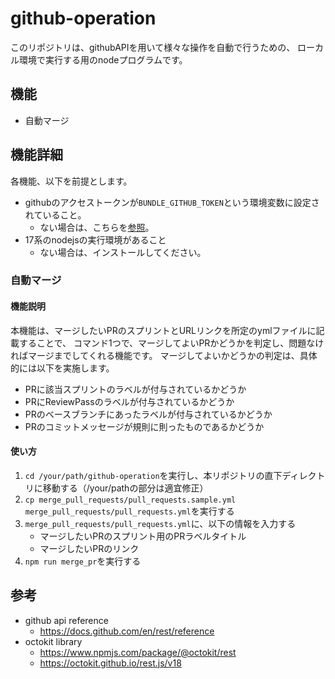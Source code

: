 # github-operation
このリポジトリは、githubAPIを用いて様々な操作を自動で行うための、
ローカル環境で実行する用のnodeプログラムです。

## 機能
- 自動マージ

## 機能詳細
各機能、以下を前提とします。
- githubのアクセストークンが`BUNDLE_GITHUB_TOKEN`という環境変数に設定されていること。
    - ない場合は、こちらを[参照](https://docs.github.com/en/authentication/keeping-your-account-and-data-secure/creating-a-personal-access-token)。
- 17系のnodejsの実行環境があること
    - ない場合は、インストールしてください。

### 自動マージ
#### 機能説明
本機能は、マージしたいPRのスプリントとURLリンクを所定のymlファイルに記載することで、
コマンド1つで、マージしてよいPRかどうかを判定し、問題なければマージまでしてくれる機能です。
マージしてよいかどうかの判定は、具体的には以下を実施します。
- PRに該当スプリントのラベルが付与されているかどうか
- PRにReviewPassのラベルが付与されているかどうか
- PRのベースブランチにあったラベルが付与されているかどうか
- PRのコミットメッセージが規則に則ったものであるかどうか
#### 使い方
1. `cd /your/path/github-operation`を実行し、本リポジトリの直下ディレクトリに移動する（/your/pathの部分は適宜修正）
2. `cp merge_pull_requests/pull_requests.sample.yml merge_pull_requests/pull_requests.yml`を実行する
3. `merge_pull_requests/pull_requests.yml`に、以下の情報を入力する
    - マージしたいPRのスプリント用のPRラベルタイトル
    - マージしたいPRのリンク
4. `npm run merge_pr`を実行する

## 参考
- github api reference
    - https://docs.github.com/en/rest/reference
- octokit library
    - https://www.npmjs.com/package/@octokit/rest
    - https://octokit.github.io/rest.js/v18
